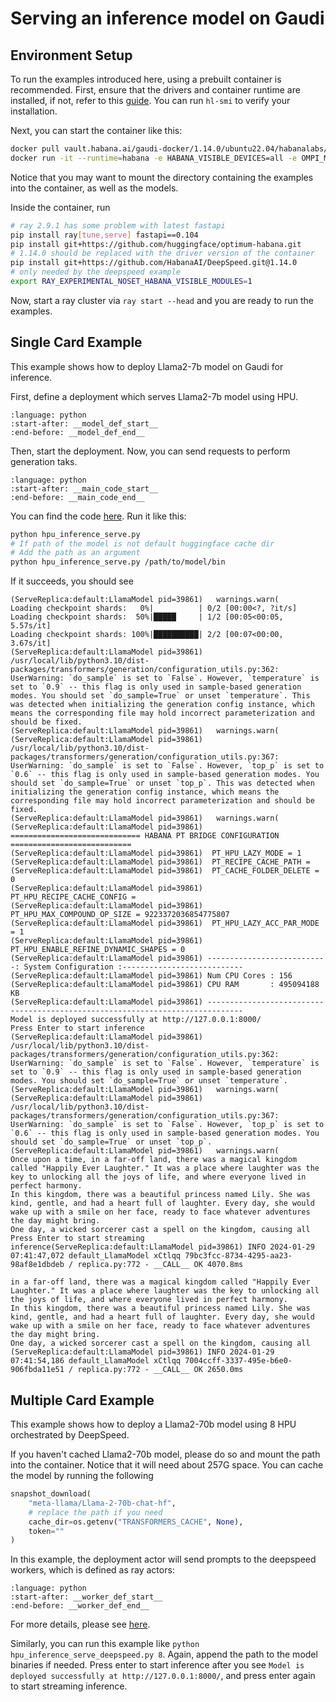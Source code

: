 # Serving an inference model on Gaudi

## Environment Setup
To run the examples introduced here, using a prebuilt container is recommended. First, ensure that the drivers and container runtime
are installed, if not, refer to this [guide](https://docs.habana.ai/en/latest/Installation_Guide/Bare_Metal_Fresh_OS.html?highlight=installer#run-using-containers). You can run `hl-smi` to verify your installation.

Next, you can start the container like this:
```bash
docker pull vault.habana.ai/gaudi-docker/1.14.0/ubuntu22.04/habanalabs/pytorch-installer-2.1.1:latest
docker run -it --runtime=habana -e HABANA_VISIBLE_DEVICES=all -e OMPI_MCA_btl_vader_single_copy_mechanism=none --cap-add=sys_nice --net=host --ipc=host vault.habana.ai/gaudi-docker/1.14.0/ubuntu22.04/habanalabs/pytorch-installer-2.1.1:latest
```

Notice that you may want to mount the directory containing the examples into the container, as well as the models.

Inside the container, run
```bash
# ray 2.9.1 has some problem with latest fastapi
pip install ray[tune,serve] fastapi==0.104
pip install git+https://github.com/huggingface/optimum-habana.git
# 1.14.0 should be replaced with the driver version of the container
pip install git+https://github.com/HabanaAI/DeepSpeed.git@1.14.0
# only needed by the deepspeed example
export RAY_EXPERIMENTAL_NOSET_HABANA_VISIBLE_MODULES=1
```

Now, start a ray cluster via `ray start --head` and you are ready to run the examples.

## Single Card Example

This example shows how to deploy Llama2-7b model on Gaudi for inference. 

First, define a deployment which serves Llama2-7b model using HPU.

```{literalinclude} ../doc_code/hpu_inference_serve.py
:language: python
:start-after: __model_def_start__
:end-before: __model_def_end__
```

Then, start the deployment. Now, you can send requests to perform generation taks.

```{literalinclude} ../doc_code/hpu_inference_serve.py
:language: python
:start-after: __main_code_start__
:end-before: __main_code_end__
```

You can find the code [here](/doc/source/serve/doc_code/hpu_inference_serve.py). Run it like this:
```bash
python hpu_inference_serve.py
# If path of the model is not default huggingface cache dir
# Add the path as an argument
python hpu_inference_serve.py /path/to/model/bin
```

If it succeeds, you should see 

```text
(ServeReplica:default:LlamaModel pid=39861)   warnings.warn(
Loading checkpoint shards:   0%|          | 0/2 [00:00<?, ?it/s]
Loading checkpoint shards:  50%|█████     | 1/2 [00:05<00:05,  5.57s/it]
Loading checkpoint shards: 100%|██████████| 2/2 [00:07<00:00,  3.67s/it]
(ServeReplica:default:LlamaModel pid=39861) /usr/local/lib/python3.10/dist-packages/transformers/generation/configuration_utils.py:362: UserWarning: `do_sample` is set to `False`. However, `temperature` is set to `0.9` -- this flag is only used in sample-based generation modes. You should set `do_sample=True` or unset `temperature`. This was detected when initializing the generation config instance, which means the corresponding file may hold incorrect parameterization and should be fixed.
(ServeReplica:default:LlamaModel pid=39861)   warnings.warn(
(ServeReplica:default:LlamaModel pid=39861) /usr/local/lib/python3.10/dist-packages/transformers/generation/configuration_utils.py:367: UserWarning: `do_sample` is set to `False`. However, `top_p` is set to `0.6` -- this flag is only used in sample-based generation modes. You should set `do_sample=True` or unset `top_p`. This was detected when initializing the generation config instance, which means the corresponding file may hold incorrect parameterization and should be fixed.
(ServeReplica:default:LlamaModel pid=39861)   warnings.warn(
(ServeReplica:default:LlamaModel pid=39861) ============================= HABANA PT BRIDGE CONFIGURATION =========================== 
(ServeReplica:default:LlamaModel pid=39861)  PT_HPU_LAZY_MODE = 1
(ServeReplica:default:LlamaModel pid=39861)  PT_RECIPE_CACHE_PATH = 
(ServeReplica:default:LlamaModel pid=39861)  PT_CACHE_FOLDER_DELETE = 0
(ServeReplica:default:LlamaModel pid=39861)  PT_HPU_RECIPE_CACHE_CONFIG = 
(ServeReplica:default:LlamaModel pid=39861)  PT_HPU_MAX_COMPOUND_OP_SIZE = 9223372036854775807
(ServeReplica:default:LlamaModel pid=39861)  PT_HPU_LAZY_ACC_PAR_MODE = 1
(ServeReplica:default:LlamaModel pid=39861)  PT_HPU_ENABLE_REFINE_DYNAMIC_SHAPES = 0
(ServeReplica:default:LlamaModel pid=39861) ---------------------------: System Configuration :---------------------------
(ServeReplica:default:LlamaModel pid=39861) Num CPU Cores : 156
(ServeReplica:default:LlamaModel pid=39861) CPU RAM       : 495094188 KB
(ServeReplica:default:LlamaModel pid=39861) ------------------------------------------------------------------------------
Model is deployed successfully at http://127.0.0.1:8000/
Press Enter to start inference
(ServeReplica:default:LlamaModel pid=39861) /usr/local/lib/python3.10/dist-packages/transformers/generation/configuration_utils.py:362: UserWarning: `do_sample` is set to `False`. However, `temperature` is set to `0.9` -- this flag is only used in sample-based generation modes. You should set `do_sample=True` or unset `temperature`.
(ServeReplica:default:LlamaModel pid=39861)   warnings.warn(
(ServeReplica:default:LlamaModel pid=39861) /usr/local/lib/python3.10/dist-packages/transformers/generation/configuration_utils.py:367: UserWarning: `do_sample` is set to `False`. However, `top_p` is set to `0.6` -- this flag is only used in sample-based generation modes. You should set `do_sample=True` or unset `top_p`.
(ServeReplica:default:LlamaModel pid=39861)   warnings.warn(
Once upon a time, in a far-off land, there was a magical kingdom called "Happily Ever Laughter." It was a place where laughter was the key to unlocking all the joys of life, and where everyone lived in perfect harmony.
In this kingdom, there was a beautiful princess named Lily. She was kind, gentle, and had a heart full of laughter. Every day, she would wake up with a smile on her face, ready to face whatever adventures the day might bring.
One day, a wicked sorcerer cast a spell on the kingdom, causing all
Press Enter to start streaming inference(ServeReplica:default:LlamaModel pid=39861) INFO 2024-01-29 07:41:47,072 default_LlamaModel xCtlqq 79bc3fcc-8734-4295-aa23-98af8e1dbdeb / replica.py:772 - __CALL__ OK 4070.8ms

in a far-off land, there was a magical kingdom called "Happily Ever Laughter." It was a place where laughter was the key to unlocking all the joys of life, and where everyone lived in perfect harmony.
In this kingdom, there was a beautiful princess named Lily. She was kind, gentle, and had a heart full of laughter. Every day, she would wake up with a smile on her face, ready to face whatever adventures the day might bring.
One day, a wicked sorcerer cast a spell on the kingdom, causing all
(ServeReplica:default:LlamaModel pid=39861) INFO 2024-01-29 07:41:54,186 default_LlamaModel xCtlqq 7004ccff-3337-495e-b6e0-906fbda11e51 / replica.py:772 - __CALL__ OK 2650.0ms
```

## Multiple Card Example

This example shows how to deploy a Llama2-70b model using 8 HPU orchestrated by DeepSpeed. 

If you haven't cached Llama2-70b model, please do so and mount the path into the container. Notice that it will need about 257G space. You can cache the model by running the following

```python
snapshot_download(
    "meta-llama/Llama-2-70b-chat-hf",
    # replace the path if you need
    cache_dir=os.getenv("TRANSFORMERS_CACHE", None),
    token=""
)
```

In this example, the deployment actor will send prompts to the deepspeed workers, which is defined as ray actors:

```{literalinclude} ../doc_code/hpu_inference_serve_deepspeed.py
:language: python
:start-after: __worker_def_start__
:end-before: __worker_def_end__
```

For more details, please see [here](/doc/source/serve/doc_code/hpu_inference_serve_deepspeed.py).

Similarly, you can run this example like `python hpu_inference_serve_deepspeed.py 8`. Again, append the path to the model binaries if needed. Press enter to start inference after you see `Model is deployed successfully at http://127.0.0.1:8000/`, and press enter again to start streaming inference.
